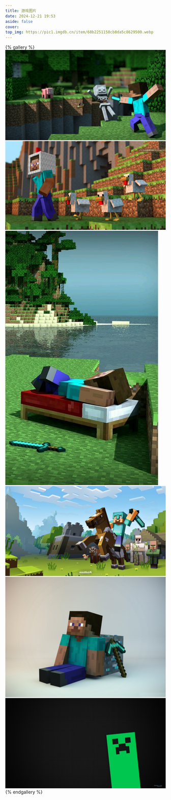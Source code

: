 ```yaml
---
title: 游戏图片
date: 2024-12-21 19:53
aside: false
cover: 
top_img: https://pic1.imgdb.cn/item/68b2251158cb8da5c8629500.webp
---
```


{% gallery %}
![](02/1.jpg)
![](02/2.jpg)
![](02/3.jpg)
![](02/4.jpg)
![](02/5.jpg)
![](02/6.jpg)
{% endgallery %}

